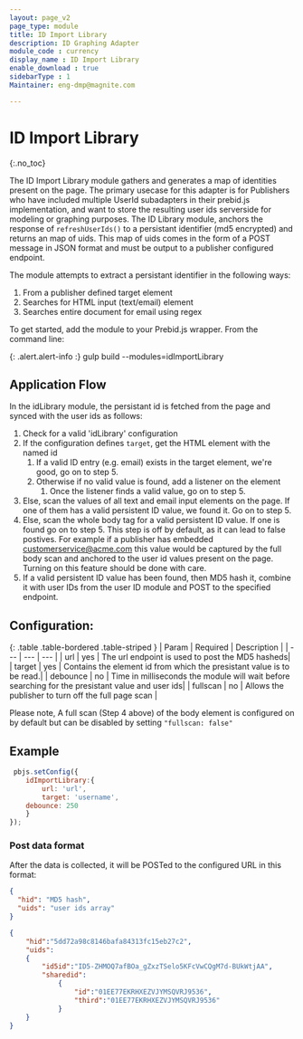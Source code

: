 ```yaml
---
layout: page_v2
page_type: module
title: ID Import Library
description: ID Graphing Adapter
module_code : currency
display_name : ID Import Library
enable_download : true
sidebarType : 1
Maintainer: eng-dmp@magnite.com

---
```



# ID Import Library
{:.no_toc}

The ID Import Library module gathers and generates a map of identities present on the page.  The primary usecase for this adapter is for Publishers who have included multiple UserId subadapters in their prebid.js implementation, and want to store the resulting user ids serverside for modeling or graphing purposes.  The ID Library module, anchors the response of `refreshUserIds()` to a persistant identifier (md5 encrypted) and returns an map of uids.  This map of uids comes in the form of a POST message in JSON format and must be output to a publisher configured endpoint. 

The module attempts to extract a persistant identifier in the following ways:

1. From a publisher defined target element
2. Searches for HTML input (text/email) element
3. Searches entire document for email using regex

To get started, add the module to your Prebid.js wrapper. From the command line:

{: .alert.alert-info :}
gulp build --modules=idImportLibrary


## Application Flow

In the idLibrary module, the persistant id is fetched from the page and synced with the user ids as follows:

1. Check for a valid 'idLibrary' configuration
1. If the configuration defines `target`, get the HTML element with the named id
   1. If a valid ID entry (e.g. email) exists in the target element, we're good, go on to step 5.
   1. Otherwise if no valid value is found, add a listener on the element
       1. Once the listener finds a valid value, go on to step 5.
1. Else, scan the values of all text and email input elements on the page. If one of them has a valid persistent ID value, we found it. Go on to step 5.
1. Else, scan the whole body tag for a valid persistent ID value. If one is found go on to step 5. This step is off by default, as it can lead to false postives. For example if a publisher has embedded customerservice@acme.com this value would be captured by the full body scan and anchored to the user id values present on the page. Turning on this feature should be done with care. 
1. If a valid persistent ID value has been found, then MD5 hash it, combine it with user IDs from the user ID module and POST to the specified endpoint.
  

## Configuration:

{: .table .table-bordered .table-striped }
| Param  | Required | Description |
| --- | --- | --- |
| url | yes | The url endpoint is used to post the MD5 hasheds|
| target | yes | Contains the element id from which the presistant value is to be read.|
| debounce | no | Time in milliseconds the module will wait before searching for the presistant value and user ids|
| fullscan | no | Allows the publisher to turn off the full page scan |

Please note, A full scan (Step 4 above) of the body element is configured on by default but can be disabled by setting `"fullscan: false"`

## Example

```javascript
 pbjs.setConfig({
    idImportLibrary:{
        url: 'url',
        target: 'username',
	debounce: 250
    }
});
```

### Post data format

After the data is collected, it will be POSTed to the configured URL in this format:

```json
{
  "hid": "MD5 hash",
  "uids": "user ids array"
}
```

```json
{
	"hid":"5dd72a98c8146bafa84313fc15eb27c2",
	"uids":
	{
		"id5id":"ID5-ZHMOQ7afBOa_gZxzTSelo5KFcVwCQgM7d-BUkWtjAA",
		"sharedid":
			{
				"id":"01EE77EKRHXEZVJYMSQVRJ9536",
				"third":"01EE77EKRHXEZVJYMSQVRJ9536"
			}
	}
}
```
